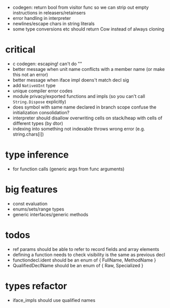 * codegen: return bool from visitor func so we can strip out empty instructions in releasers/retainsers
* error handling in interpreter
* newlines/escape chars in string literals
* some type conversions etc should return Cow instead of always cloning

# critical

* c codegen: escaping! can't do ""
* better message when unit name conflicts with a member name (or make this not an error)
* better message when iface impl doens't match decl sig
* add `NativeUInt` type
* unique compiler error codes
* module privacy/exported functions and impls (so you can't call `String.Dispose` explicitly)
* does symbol with same name declared in branch scope confuse the initialization consolidation?
* interpreter should disallow overwriting cells on stack/heap with cells of different types (by dtor)
* indexing into something not indexable throws wrong error (e.g. string.chars[i])

# type inference
* for function calls (generic args from func arguments)

# big features

* const evaluation
* enums/sets/range types
* generic interfaces/generic methods

# todos

* ref params should be able to refer to record fields and array elements
* defining a function needs to check visibility is the same as previous decl
* functiondecl.ident should be an enum of { FullName, MethodName }
* QualifiedDeclName should be an enum of { Raw, Specialized }

# types refactor

* iface_impls should use qualified names
